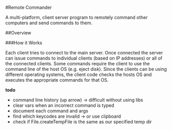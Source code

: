 #Remote Commander

A multi-platform, client server program to remotely command other computers and send commands to them.

##Overview

###How it Works

Each client tries to connect to the main server. Once connected the server can issue commands to individual clients 
(based on IP addresses) or all of the connected clients. Some commands require the client to use the command line of the 
host OS (e.g. eject disk). Since the clients can be using different operating systems, the
client code checks the hosts OS and executes the appropriate commands for that OS.

**todo**
- command line history (up arrow) -> difficult without using libs
- clear vars when an incorrect command is typed
- document each command and args
- find which keycodes are invalid -> or use clipboard
- check if File.createTempFile is the same as our specified temp dir